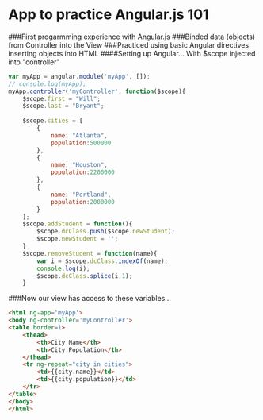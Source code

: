 # App to practice Angular.js 101
###First progarmming experience with Angular.js
###Binded data (objects) from Controller into the View
###Practiced using basic Angular directives inserting objects into HTML
####Setting up Angular... With $scope injected into "controller"
```js
var myApp = angular.module('myApp', []);
// console.log(myApp);
myApp.controller('myController', function($scope){
	$scope.first = "Will";
	$scope.last = "Bryant";
	
	$scope.cities = [
		{
			name: "Atlanta",
			population:500000
		},
		{
			name: "Houston",
			population:2200000
		},
		{
			name: "Portland",
			population:2000000
		}
	];
	$scope.addStudent = function(){
		$scope.dcClass.push($scope.newStudent);
		$scope.newStudent = '';
	}
	$scope.removeStudent = function(name){
		var i = $scope.dcClass.indexOf(name);
		console.log(i);
		$scope.dcClass.splice(i,1);
	}
```
###Now our view has access to these variables...
```html
<html ng-app='myApp'>
<body ng-controller='myController'>
<table border=1>
	<thead>
		<th>City Name</th>
		<th>City Population</th>
	</thead>
	<tr ng-repeat="city in cities">
		<td>{{city.name}}</td>
		<td>{{city.population}}</td>
	</tr>
</table>
</body>
</html>
```



